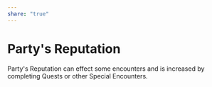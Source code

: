 ```yaml
---  
share: "true"  
---  
```

  
# Party's Reputation  
  
Party's Reputation can effect some encounters and is increased by completing Quests or other Special Encounters.